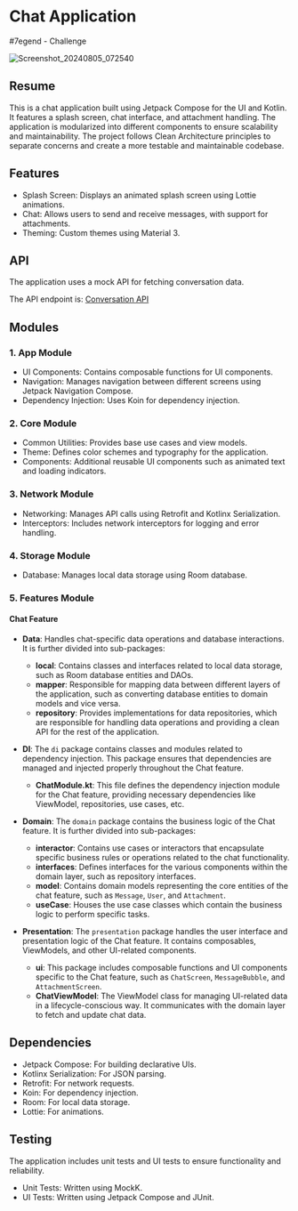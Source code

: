 # Chat Application

#7egend - Challenge

![Screenshot_20240805_072540](https://github.com/user-attachments/assets/987c7781-57cd-41e8-a415-11e678188cf1)

## Resume

This is a chat application built using Jetpack Compose for the UI and Kotlin. It features a splash screen, chat interface, and attachment handling. The application is modularized into different components to ensure scalability and maintainability. The project follows Clean Architecture principles to separate concerns and create a more testable and maintainable codebase.

## Features

- Splash Screen: Displays an animated splash screen using Lottie animations.
- Chat: Allows users to send and receive messages, with support for attachments.
- Theming: Custom themes using Material 3.

## API

The application uses a mock API for fetching conversation data.

The API endpoint is:
[Conversation API](https://private-edd460-7egendchallengeandroid.apiary-mock.com/conversation)

## Modules

### 1. App Module
- UI Components: Contains composable functions for UI components.
- Navigation: Manages navigation between different screens using Jetpack Navigation Compose.
- Dependency Injection: Uses Koin for dependency injection.

### 2. Core Module
- Common Utilities: Provides base use cases and view models.
- Theme: Defines color schemes and typography for the application.
- Components: Additional reusable UI components such as animated text and loading indicators.

### 3. Network Module
- Networking: Manages API calls using Retrofit and Kotlinx Serialization.
- Interceptors: Includes network interceptors for logging and error handling.

### 4. Storage Module
- Database: Manages local data storage using Room database.

### 5. Features Module
#### Chat Feature
- **Data**: Handles chat-specific data operations and database interactions. It is further divided into sub-packages:
  - **local**: Contains classes and interfaces related to local data storage, such as Room database entities and DAOs.
  - **mapper**: Responsible for mapping data between different layers of the application, such as converting database entities to domain models and vice versa.
  - **repository**: Provides implementations for data repositories, which are responsible for handling data operations and providing a clean API for the rest of the application.

- **DI**: The `di` package contains classes and modules related to dependency injection. This package ensures that dependencies are managed and injected properly throughout the Chat feature.
  - **ChatModule.kt**: This file defines the dependency injection module for the Chat feature, providing necessary dependencies like ViewModel, repositories, use cases, etc.

- **Domain**: The `domain` package contains the business logic of the Chat feature. It is further divided into sub-packages:
  - **interactor**: Contains use cases or interactors that encapsulate specific business rules or operations related to the chat functionality.
  - **interfaces**: Defines interfaces for the various components within the domain layer, such as repository interfaces.
  - **model**: Contains domain models representing the core entities of the chat feature, such as `Message`, `User`, and `Attachment`.
  - **useCase**: Houses the use case classes which contain the business logic to perform specific tasks.

- **Presentation**: The `presentation` package handles the user interface and presentation logic of the Chat feature. It contains composables, ViewModels, and other UI-related components.
  - **ui**: This package includes composable functions and UI components specific to the Chat feature, such as `ChatScreen`, `MessageBubble`, and `AttachmentScreen`.
  - **ChatViewModel**: The ViewModel class for managing UI-related data in a lifecycle-conscious way. It communicates with the domain layer to fetch and update chat data.


## Dependencies

- Jetpack Compose: For building declarative UIs.
- Kotlinx Serialization: For JSON parsing.
- Retrofit: For network requests.
- Koin: For dependency injection.
- Room: For local data storage.
- Lottie: For animations.

## Testing

The application includes unit tests and UI tests to ensure functionality and reliability.

- Unit Tests: Written using MockK.
- UI Tests: Written using Jetpack Compose and JUnit.
